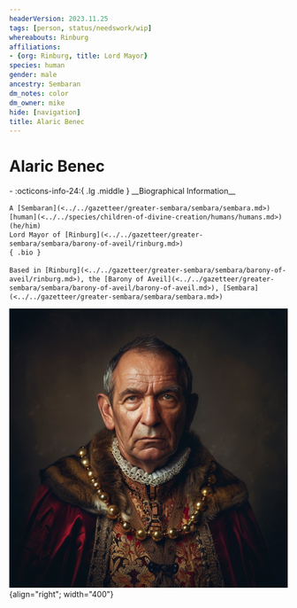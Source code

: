 ```yaml
---
headerVersion: 2023.11.25
tags: [person, status/needswork/wip]
whereabouts: Rinburg
affiliations:
- {org: Rinburg, title: Lord Mayor}
species: human
gender: male
ancestry: Sembaran
dm_notes: color
dm_owner: mike
hide: [navigation]
title: Alaric Benec
---
```

# Alaric Benec
<div class="grid cards ext-narrow-margin ext-one-column" markdown>
- :octicons-info-24:{ .lg .middle } __Biographical Information__

    A [Sembaran](<../../gazetteer/greater-sembara/sembara/sembara.md>) [human](<../../species/children-of-divine-creation/humans/humans.md>) (he/him)  
    Lord Mayor of [Rinburg](<../../gazetteer/greater-sembara/sembara/barony-of-aveil/rinburg.md>)  
    { .bio }

    Based in [Rinburg](<../../gazetteer/greater-sembara/sembara/barony-of-aveil/rinburg.md>), the [Barony of Aveil](<../../gazetteer/greater-sembara/sembara/barony-of-aveil/barony-of-aveil.md>), [Sembara](<../../gazetteer/greater-sembara/sembara/sembara.md>)
</div>



![Alaric Benec](../../assets/alaric-benec.png){align="right"; width="400"}